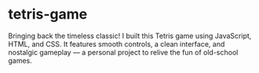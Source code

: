 # tetris-game
Bringing back the timeless classic! I built this Tetris game using JavaScript, HTML, and CSS. It features smooth controls, a clean interface, and nostalgic gameplay — a personal project to relive the fun of old-school games.
